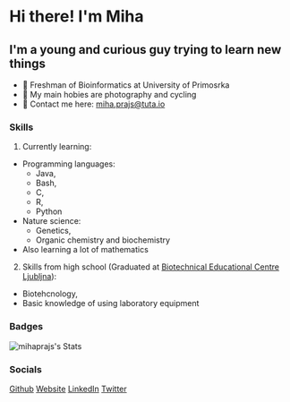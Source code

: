 Hi there! I'm Miha
=================================================================

I'm a young and curious guy trying to learn new things
-----------------------------------------------------------------

* 🏫 Freshman of Bioinformatics at University of Primosrka
* 🏓 My main hobies are photography and cycling
* 📧 Contact me here: [miha.prajs@tuta.io](mailto:dbs2znngs@mozmail.com)

### Skills
1. Currently learning:
  * Programming languages:
    - Java,
    - Bash,
    - C,
    - R,
    - Python
  * Nature science:
    - Genetics,
    - Organic chemistry and biochemistry
  * Also learning a lot of mathematics
2. Skills from high school (Graduated at [Biotechnical Educational Centre Ljubljna](https://www.bic-lj.si/biotechnical-educational-centre-ljubljana)):
  * Biotehcnology,
  * Basic knowledge of using laboratory equipment

### Badges
![mihaprajs's Stats](https://github-readme-stats.vercel.app/api?username=mihaprajs&theme=dracula&show_icons=true&hide_border=true&count_private=true)

### Socials
<p>
  <a href="https://github.com/mihaprajs?tab=repositories">Github</a>
  <a href="https://mihaprajs.github.io">Website</a>
  <a href="https://www.linkedin.com/in/mihaprajs">LinkedIn</a>
  <a href="https://www.twitter.com/mihaprajs">Twitter</a>
</p>



<!--
**mihaprajs/mihaprajs** is a ✨ _special_ ✨ repository because its `README.md` (this file) appears on your GitHub profile.

Here are some ideas to get you started:

- 🔭 I’m currently working on ...
- 🌱 I’m currently learning ...
- 👯 I’m looking to collaborate on ...
- 🤔 I’m looking for help with ...
- 💬 Ask me about ...
- 📫 How to reach me: ...
- 😄 Pronouns: ...
- ⚡ Fun fact: ...
-->
